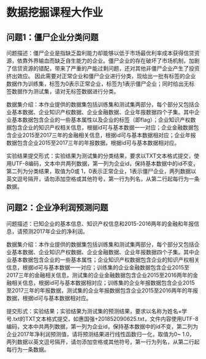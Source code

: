 # 数据挖掘课程大作业

## 问题1：僵尸企业分类问题
问题描述：僵尸企业是指缺乏盈利能力却能够以低于市场最优利率成本获得信贷资源，依靠外界输血而缺乏自生能力的企业。僵尸企业的存在破坏了市场机制，加剧了信贷资源的错配，带来了严重的产能过剩问题，还对其他非僵尸企业产生了投资挤出效应。 因此需要对正常企业和僵尸企业进行分类，现给出一批有标签的企业数据作为训练集，标签为0表示正常企业，标签为1表示僵尸企业；同时给出无标签数据作为测试集，请对无标签数据进行分类。

数据集介绍：本作业提供的数据集包括训练集和测试集两部分，每个部分又包括企业基本数据、企业知识产权数据、企业金融数据、企业年报数据四个子集。其中企业基本数据包含企业的一些基本属性以及企业的标签（即flag）；企业知识产权数据包含企业的知识产权相关信息，根据id可与基本数据一一对应；企业金融数据包含企业2015至2017三年的金融相关信息，根据id可与基本数据相对应；企业年报数据包含企业2015至2017三年的年报数据，根据id可与基本数据相对应。

实验结果提交形式：实验结果为测试集的分类结果，要求以TXT文本格式提交，使用UTF-8编码，文本中共两列数据，第一列为企业id，保持基本数据中的id不变，第二列为分类结果，取值为0或 1，0表示正常企业，1表示僵尸企业，两列数据以英文逗号隔开，请勿添加空格或其他符号，第一行为列名，从第二行起每行为一条数据。

## 问题2：企业净利润预测问题
问题描述：已知企业的基本信息、知识产权信息和2015-2016两年的金融和年报信息，请预测2017年企业的净利润。

数据集介绍：本作业提供的数据集包括训练集和测试集两部分，每个部分又包括企业基本数据、企业知识产权数据、企业金融数据、企业年报数据四个子集。其中企业基本数据包含企业的一些基本属性；企业知识产权数据包含企业的知识产权相关信息，根据id可与基本数据一一对应；训练集的企业金融数据包含企业2015至2017三年的金融相关信息，测试集的企业金融数据包含企业2015至2016两年的金融相关信息，根据id可与基本数据相对应；训练集的企业年报数据包含企业2015至2017三年的年报数据，测试集的企业年报数据包含企业2015至2016两年的年报数据，根据id可与基本数据相对应。

提交形式：实验结果；实验结果为测试集的预测结果，要求以名称为姓名+学号.txt的TXT文本格式提交，如惠国强+201852090625.txt，文件内容使用UTF-8编码，文本中共两列数据，第一列为企业id，保持基本数据中的id不变，第二列为企业2017年净利润预测值，请将预测结果进行线性函数归一化，取值为0~ 1.0，两列数据以英文逗号隔开，请勿添加空格或其他符号，第一行为列名，从第二行起每行为一条数据。
